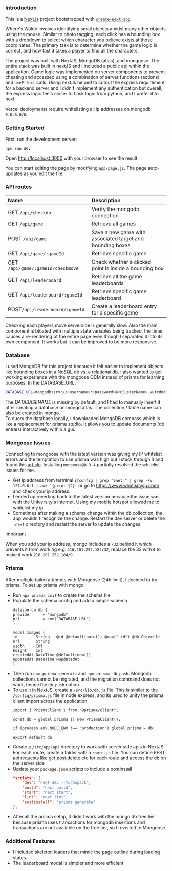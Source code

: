 ### Introduction
This is a [Next.js](https://nextjs.org) project bootstrapped with [`create-next-app`](https://nextjs.org/docs/app/api-reference/cli/create-next-app). <br>

Where's Waldo involves identifying small objects amidst many other objects using the mouse. Similar to photo tagging, each click 
has a bounding box with a dropdown to select which character you believe exists at those coordinates. The primary task is 
to determine whether the game logic is correct, and how fast it takes a player to find all the characters. <br>

The project was built with NextJS, MongoDB (atlas), and mongoose. The entire stack was built in nextJS and I included a public api within 
the application. Game logic was implemented on server components to prevent cheating and accessed using a combination of server functions 
(actions) and `useEffect` calls. Using nextJs helped to cutout the express requirement for a backend server and I didn't implement any 
authentication but overall, the express logic feels closer to flask logic from python, and I prefer it to next. <br>

Vercel deployments require whitelisting all ip addresses on mongodb `0.0.0.0/0`.

### Getting Started

First, run the development server:

```bash
npm run dev
```

Open [http://localhost:3000](http://localhost:3000) with your browser to see the result.

You can start editing the page by modifying `app/page.js`. The page auto-updates as you edit the file.


### API routes
| Name | Description |
| :--- | :---------- |
| GET `/api/checkdb` | Verify the mongodb connection |
| GET `/api/game` |  Retrieve all games |
| POST `/api/game` |  Save a new game with associated target and bounding boxes |
| GET `/api/game/:gameId` |  Retrieve specific game |
| GET `/api/game/:gameId/checkmove` | Check whether a clicked point is inside a bounding box |
| GET `/api/leaderboard` | Retrieve all the game leaderboards |
| GET `/api/leaderboard/:gameId` | Retrieve specific game leaderboard |
| POST`/api/leaderboard/:gameId` | Create a leaderboard entry for a specific game |

Checking each players move serverside is generally slow. Also the main component is bloated with multiple state variables being 
tracked, the timer causes a re-rendering of the entire page even though I separated it into its own component. It works but it 
can be improved to be more responsive.


### Database
I used MongoDB for this project because it felt easier to implement objects like bounding boxes in a NoSQL db vs. a 
relational db. I also wanted to get working experience with the mongoose ODM instead of prisma for learning purposes. In the 
DATABASE_URL,
```bash
DATABASE_URL=mongodb+srv://<username>:<password>@<clusterName>.vutxdmd.mongodb.net/<DATABASENAME>?retryWrites=true&w=majority&appName=ClusterOdin
```
The _DATABASENAME_ is missing by default, and I had to manually insert it after creating a database on mongo atlas. The collection / 
table name can also be created in mongo. <br>
To query the database locally, I downloaded MongoDB compass which is like a replacement for prisma studio. It allows you to update 
documents (db entries) interactively within a gui.


### Mongoose Issues
Connecting to mongoose with the latest version was giving my IP whitelist errors and the temptation to use prisma was high but I stuck 
through it and found this [article](https://medium.com/@ayiaware/resolving-mongodb-connection-issues-beyond-ip-whitelisting-f4c132c2a9a8).
Installing `mongoose@8.3.4` partially resolved the whitelist issues for me.
- Get ip address from terminal `ifconfig | grep "inet " | grep -Fv 127.0.0.1 | awk '{print $2}'` or go to https://www.whatismyip.com/ and 
    check your ip address.
- I ended up reverting back to the latest version because the issue was with the University's internet. Using my mobile hotspot allowed me 
    to whitelist my ip.
- Sometimes after making a schema change within the db collection, the app wouldn't recognize the change. Restart the dev server or delete 
    the `.next` directory and restart the server to update the changes.

>[!Important]
> When you add your ip address, mongo includes a `/32` behind it which prevents it from working e.g. `216.201.252.184/32`, replace the 32 
    with **`0`** to make it work `216.201.252.184/0`

### Prisma
After multiple failed attempts with Mongoose (24h limit), I decided to try prisma. To set up prisma with mongo
- Run `npx prisma init` to create the schema file
- Populate the schema config and add a simple schema  
    ```prisma
    datasource db {
    provider     = "mongodb"
    url          = env("DATABASE_URL")
    }

    model Images {
    id        String   @id @default(auto()) @map("_id") @db.ObjectId
    url       String
    width     Int
    height    Int
    createdAt DateTime @default(now())
    updatedAt DateTime @updatedAt
    }
    ```
- Then run `npx prisma generate` and `npx prisma db push`. Mongodb collections cannot be migrated, and the migration command does not 
    work, hence the `db push` option.
- To use it in NextJS, create a `/src/lib/db.js` file. This is similar to the `/config/prisma.js` file in node express, and its used to 
    unify the prisma client import across the application
    ```JS
    import { PrismaClient } from "@prisma/client";

    const db = global.prisma || new PrismaClient();

    if (process.env.NODE_ENV !== "production") global.prisma = db;

    export default db
    ```
- Create a `/src/app/api` directory to work with server side apis in NextJS. For each route, create a folder with a `route.js` file. 
    You can define REST api requests like get,post,delete etc for each route and access the db on the server side
- Update your `package.json` scripts to include a postinstall
    ```json
    "scripts": {
        "dev": "next dev --turbopack",
        "build": "next build",
        "start": "next start",
        "lint": "next lint",
        "postinstall": "prisma generate"
    },
    ```
- After all the prisma setup, it didn't work with the mongo db free tier because prisma uses transactions for mongodb insertions and 
    transactions are not available on the free tier, so I reverted to Mongoose.

### Additional Features
- I included skeleton loaders that mimic the page outline during loading states. 
- The leaderboard modal is simpler and more efficient 